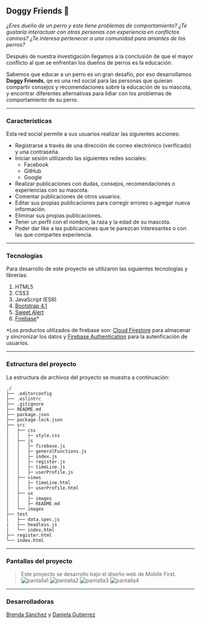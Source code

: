 ## Doggy Friends :dog:
_¿Eres dueño de un perro y este tiene problemas de comportamiento?_
_¿Te gustaría interactuar con otras personas con experiencia en conflictos caninos?_
_¿Te interesa pertenecer a una comunidad para amantes de los perros?_

Después de nuestra investigación llegamos a la conclusión de que el mayor conflicto al que se enfrentan los dueños de perros es la educación. 

Sabemos que educar a un perro es un gran desafío, por eso desarrollamos **Doggy Friends**, qe es una red social para las personas que quieran compartir consejos y recomendaciones sobre la educación de su mascota, y encontrar diferentes alternativas para lidiar con los problemas de comportamiento de su perro.

----
### Características
Esta red social permite a sus usuarios realizar las siguientes acciones:
* Registrarse a través de una dirección de correo electrónico (verificado) y una contraseña.
* Iniciar sesión utilizando las siguientes redes sociales:
	* Facebook
	* GitHub
	* Google
* Realizar publicaciones con dudas, consejos, recomendaciones o experiencias con su mascota.
* Comentar publicaciones de otros usuarios.
* Editar sus propias publicaciones para corregir errores o agregar nueva información.
* Eliminar sus propias publicaciones.
* Tener un perfil con el nombre, la raza y la edad de su mascota.
* Poder dar like a las publicaciones que te parezcan interesantes o con las que compartes experiencia.

----
### Tecnologías
Para desarrollo de este proyecto se utilizaron las siguientes tecnologías y librerías:
1. HTML5
2. CSS3
3. JavaScript (ES6)
4. [Bootstrap 4.1](https://getbootstrap.com/)
5. [Sweet Alert](https://sweetalert2.github.io/)
6. [Firebase](https://firebase.google.com/)*

*Los productos utilizados de firebase son: [Cloud Firestore](https://firebase.google.com/products/firestore/) para almacenar y sincronizar los datos y [Firebase Authentication](https://firebase.google.com/products/auth/) para la autenficación de usuarios.

----
### Estructura del proyecto
La estructura de archivos del proyecto se muestra a continuación:

```text
./
├── .editorconfig
├── .eslintrc
├── .gitignore
├── README.md
├── package.json
├── package-lock.json
├── src
│   ├── css
│ 	│ 	├─ style.css
│   ├── js
│ 	│ 	├─ firebase.js
│ 	│ 	├─ generalFunctions.js
│ 	│ 	├─ index.js
│ 	│ 	├─ register.js
│ 	│ 	├─ timeLine.js
│ 	│ 	├─ userProfile.js
│   ├── views
│ 	│ 	├─ timeLine.html
│ 	│ 	├─ userProfile.html
│   ├── ux
│ 	│ 	├─ images
│ 	│ 	├─ README.md
│   └── images
├── test
|   ├── data.spec.js
|   ├── headless.js
|   └── index.html
├── register.html
└── index.html
```
----
### Pantallas del proyecto
> Este proyecto se desarrollo bajo el diseño web de Mobile First.
![pantalla1](src/images/pantalla1.png)
![pantalla2](src/images/pantalla2.png)
![pantalla3](src/images/pantalla3.png)
![pantalla4](src/images/pantalla4.png)
---
### Desarrolladoras
[Brenda Sànchez](https://github.com/sanrey254) y [Daniela Gutierrez](https://github.com/Dani1592)
